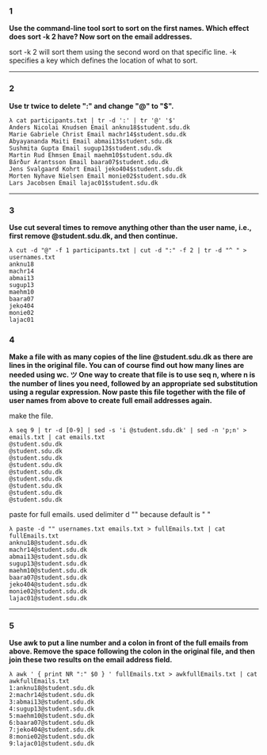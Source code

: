 ### 1
**Use the command-line tool sort to sort on the first names. Which effect does sort -k 2 have? Now sort on the email addresses.**

sort -k 2 will sort them using the second word on that specific line. -k specifies a key which defines the location of what to sort.
***
### 2
**Use tr twice to delete ":" and change "@" to "$".**

```
λ cat participants.txt | tr -d ':' | tr '@' '$'
Anders Nicolai Knudsen Email anknu18$student.sdu.dk
Marie Gabriele Christ Email machr14$student.sdu.dk
Abyayananda Maiti Email abmai13$student.sdu.dk
Sushmita Gupta Email sugup13$student.sdu.dk
Martin Rud Ehmsen Email maehm10$student.sdu.dk
Bárður Árantsson Email baara07$student.sdu.dk
Jens Svalgaard Kohrt Email jeko404$student.sdu.dk
Morten Nyhave Nielsen Email monie02$student.sdu.dk
Lars Jacobsen Email lajac01$student.sdu.dk
```
***
### 3
**Use cut several times to remove anything other than the user name, i.e., first remove @student.sdu.dk, and then continue.**
```
λ cut -d "@" -f 1 participants.txt | cut -d ":" -f 2 | tr -d "^ " > usernames.txt
anknu18
machr14
abmai13
sugup13
maehm10
baara07
jeko404
monie02
lajac01

 ```

### 4
**Make a file with as many copies of the line @student.sdu.dk as there are lines in the original file. You can of course find out how many lines are needed using wc. ツ One way to create that file is to use seq n, where n is the number of lines you need, followed by an appropriate sed substitution using a regular expression. Now paste this file together with the file of user names from above to create full email addresses again.**  

make the file.

```
λ seq 9 | tr -d [0-9] | sed -s 'i @student.sdu.dk' | sed -n 'p;n' > emails.txt | cat emails.txt
@student.sdu.dk
@student.sdu.dk
@student.sdu.dk
@student.sdu.dk
@student.sdu.dk
@student.sdu.dk
@student.sdu.dk
@student.sdu.dk
@student.sdu.dk

```
paste for full emails.
used delimiter d "" because default is " "

```
λ paste -d "" usernames.txt emails.txt > fullEmails.txt | cat fullEmails.txt
anknu18@student.sdu.dk
machr14@student.sdu.dk
abmai13@student.sdu.dk
sugup13@student.sdu.dk
maehm10@student.sdu.dk
baara07@student.sdu.dk
jeko404@student.sdu.dk
monie02@student.sdu.dk
lajac01@student.sdu.dk
```

***
### 5
**Use awk to put a line number and a colon in front of the full emails from above. Remove the space following the colon in the original file, and then join these two results on the email address field.**

```
λ awk ' { print NR ":" $0 } ' fullEmails.txt > awkfullEmails.txt | cat awkfullEmails.txt
1:anknu18@student.sdu.dk
2:machr14@student.sdu.dk
3:abmai13@student.sdu.dk
4:sugup13@student.sdu.dk
5:maehm10@student.sdu.dk
6:baara07@student.sdu.dk
7:jeko404@student.sdu.dk
8:monie02@student.sdu.dk
9:lajac01@student.sdu.dk
```
